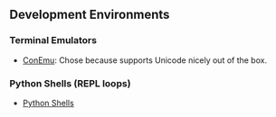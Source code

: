 ## Development Environments

### Terminal Emulators

- [ConEmu](https://github.com/jonfernq/Learning/blob/main/DevelopmentEnvironments/ConEmu.md): Chose because supports Unicode nicely out of the box. 

### Python Shells (REPL loops)

- [Python Shells](https://github.com/jonfernq/Learning/blob/main/DevelopmentEnvironments/PythonShells.md) 



